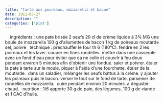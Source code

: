```yaml
---
title: "tarte aux poireaux, mozzarella et bacon"
date: 2011-05-27
description: ""
categories: ['plat']
---
```


          
 &nbsp;         &nbsp;   ingrédients :   une pate brisée   2 oeufs   20 cl de crème liquide à 3% MG   une boule de mozzarella   100 g d'allumettes de bacon   1 kg de poireaux   moutarde   sel, poivre   &nbsp;   technique :   préchauffer le four th 6 (180°C).   fendre en 2 les poireaux et les laver. couper en fines rondelles. mettre dans une casserole avec un fond d'eau pour éviter que ca ne colle et couvrir à feu doux pendant environ 5 minutes afin d'obtenir une fondue. saler et poivrer.   étaler la pate à tarte sur le moule. piquer à l'aide d'une fourchette. étaler de la moutarde.&nbsp;   dans un saladier, mélanger les oeufs battus à la crème. y ajouter les poireaux puis le bacon.   verser le tout sur le fond de tarte. parsemer de rondelles de mozzarella.&nbsp;   cuire pendant environ 20 minutes.   à déguster chaud.   &nbsp;   nutrition : 1/6 apporte 30 g de pain, des légumes, 100 g de viande et 1 CAC d'huile. 

                          
